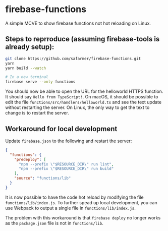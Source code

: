 # firebase-functions

A simple MCVE to show firebase functions not hot reloading on Linux.

## Steps to reprroduce (assuming firebase-tools is already setup):

```bash
git clone https://github.com/safarmer/firebase-functions.git
yarn
yarn build --watch

# In a new terminal
firebase serve --only functions
```

You should now be able to open the URL for the helloworld HTTPS function. It should say `Hello from TypeScript!`. On macOS, it should be possible to edit the file `functions/src/handlers/helloworld.ts` and see the text update without restarting the server. On Linux, the only way to get the text to change is to restart the server.

## Workaround for local development

Update `firebase.json` to the following and restart the server:

```json
{
  "functions": {
    "predeploy": [
      "npm --prefix \"$RESOURCE_DIR\" run lint",
      "npm --prefix \"$RESOURCE_DIR\" run build"
    ],
    "source": "functions/lib"
  }
}
```

It is now possible to have the code hot reload by modifying the file `functions/lib/index.js`. To further spead up local development, you can use Webpack to output a single file in `functions/lib/index.js`.

The problem with this workaround is that `firebase deploy` no longer works as the `package.json` file is not in `functions/lib`.
